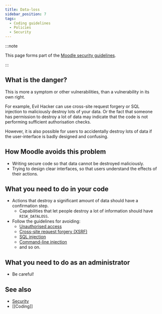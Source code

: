 ```yaml
---
title: Data-loss
sidebar_position: 7
tags:
  - Coding guidelines
  - Policies
  - Security
---
```


:::note

This page forms part of the [Moodle security guidelines](../security).

:::

## What is the danger?

This is more a symptom or other vulnerabilities, than a vulnerability in its own right.

For example, Evil Hacker can use cross-site request forgery or SQL injection to maliciously destroy lots of your data. Or the fact that someone has permission to destroy a lot of data may indicate that the code is not performing sufficient authorisation checks.

However, it is also possible for users to accidentally destroy lots of data if the user-interface is badly designed and confusing.

## How Moodle avoids this problem

- Writing secure code so that data cannot be destroyed maliciously.
- Trying to design clear interfaces, so that users understand the effects of their actions.

## What you need to do in your code

- Actions that destroy a significant amount of data should have a confirmation step.
  - Capabilities that let people destroy a lot of information should have `RISK_DATALOSS`.
- Follow the guidelines for avoiding:
  - [Unauthorised access](./unauthorised-access)
  - [Cross-site request forgery (XSRF)](./crosssite-request-forgery)
  - [SQL injection](./sql-injection)
  - [Command-line injection](./commandline-injection)
  - and so on.

## What you need to do as an administrator

- Be careful!

## See also

- [Security](../security)
- [[Coding]]

